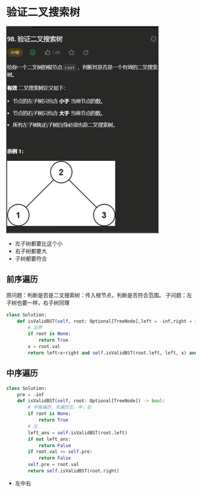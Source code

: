 # 验证二叉搜索树
![题目](/pic/Leetcode/03Search/01二叉搜索树.png)
- 左子树都要比这个小
- 右子树都要大
- 子树都要符合

## 前序遍历
原问题：判断是否是二叉搜索树：传入根节点，判断是否符合范围。
子问题：左子树也要一样，右子树同理
```python
class Solution:
    def isValidBST(self, root: Optional[TreeNode],left = -inf,right = inf) -> bool:
        # 边界
        if root is None:
            return True
        x = root.val
        return left<x<right and self.isValidBST(root.left, left, x) and self.isValidBST(root.right, x, right)
```
## 中序遍历
```python
class Solution:
    pre = -inf
    def isValidBST(self, root: Optional[TreeNode]) -> bool:
        # 中路遍历，先遍历左，中，右
        if root is None:
            return True
        # 左
        left_ans = self.isValidBST(root.left)
        if not left_ans:
            return False
        if root.val <= self.pre:
            return False
        self.pre = root.val
        return self.isValidBST(root.right)
```
- 左中右